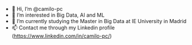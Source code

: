 - 👋 Hi, I’m @camilo-pc
- 👀 I’m interested in Big Data, AI and ML
- 🌱 I’m currently studying the Master in Big Data at IE University in Madrid
- 📫 Contact me through my Linkedin profile (https://www.linkedin.com/in/camilo-pc/)

<!---
camilo-pc/camilo-pc is a ✨ special ✨ repository because its `README.md` (this file) appears on your GitHub profile.
You can click the Preview link to take a look at your changes.
--->
